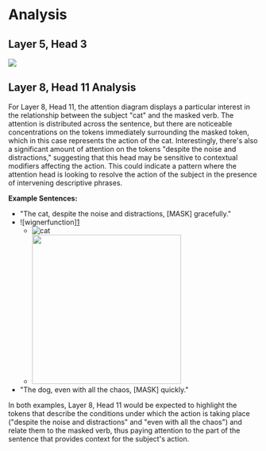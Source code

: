 # Analysis

## Layer 5, Head 3

<img src="https://i.imgur.com/KTA8wCT.png">

## Layer 8, Head 11 Analysis

For Layer 8, Head 11, the attention diagram displays a particular interest in the relationship between the subject "cat" and the masked verb. The attention is distributed across the sentence, but there are noticeable concentrations on the tokens immediately surrounding the masked token, which in this case represents the action of the cat. Interestingly, there's also a significant amount of attention on the tokens "despite the noise and distractions," suggesting that this head may be sensitive to contextual modifiers affecting the action. This could indicate a pattern where the attention head is looking to resolve the action of the subject in the presence of intervening descriptive phrases.

**Example Sentences:**
- "The cat, despite the noise and distractions, [MASK] gracefully."
- ![wignerfunction][1](../cat/cat.gif "wigner")
  - ![cat](https://im2.ezgif.com/tmp/ezgif-2-4187aa0eca.gif)
  - <img src="https://im2.ezgif.com/tmp/ezgif-2-4187aa0eca.gif" width= "300">
- "The dog, even with all the chaos, [MASK] quickly."

In both examples, Layer 8, Head 11 would be expected to highlight the tokens that describe the conditions under which the action is taking place ("despite the noise and distractions" and "even with all the chaos") and relate them to the masked verb, thus paying attention to the part of the sentence that provides context for the subject's action.